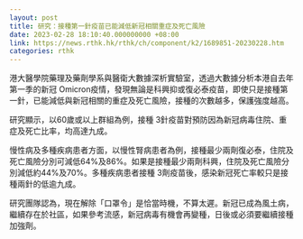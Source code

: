 ```yaml
---
layout: post
title: 研究：接種第一針疫苗已能減低新冠相關重症及死亡風險
date: 2023-02-28 18:10:40.000000000 +08:00
link: https://news.rthk.hk/rthk/ch/component/k2/1689851-20230228.htm
categories: rthk
---
```


港大醫學院藥理及藥劑學系與醫衛大數據深析實驗室，透過大數據分析本港自去年第一季的新冠 Omicron疫情，發現無論是科興抑或復必泰疫苗，即使只是接種第一針，已能減低與新冠相關的重症及死亡風險，接種的次數越多，保護強度越高。

研究顯示，以60歲或以上群組為例，接種 3針疫苗對預防因為新冠病毒住院、重症及死亡比率，均高達九成。

慢性病及多種疾病患者方面，以慢性腎病患者為例，接種最少兩劑復必泰，住院及死亡風險分別可減低64%及86%。如果是接種最少兩劑科興，住院及死亡風險分別減低約44%及70%。多種疾病患者接種 3劑疫苗後，感染新冠死亡率較只是接種兩針的低逾九成。

研究團隊認為，現在解除「口罩令」是恰當時機，不算太遲。新冠已成為風土病，繼續存在於社區，如果參考流感，新冠病毒有機會再變種，日後或必須要繼續接種加強劑。
